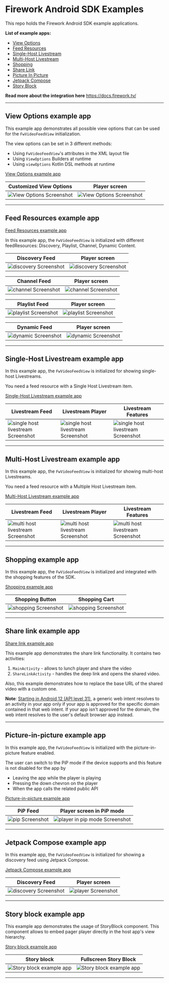 # Firework Android SDK Examples
This repo holds the Firework Android SDK example applications.

**List of example apps:**

* [View Options](#view-options-example-app)
* [Feed Resources](#feed-resources-example-app)
* [Single-Host Livestream](#single-host-livestream-example-app)
* [Multi-Host Livestream](#multi-host-livestream-example-app)
* [Shopping](#shopping-example-app)
* [Share Link](#share-link-example-app)
* [Picture In Picture](#picture-in-picture-example-app)
* [Jetpack Compose](#jetpack-compose-example-app)
* [Story Block](#story-block-example-app)

**Read more about the integration here** https://docs.firework.tv/

---

## View Options example app

This example app demonstrates all possible view options that can be used for the `FwVideoFeedView` initialization.

The view options can be set in 3 different methods:

* Using `FwVideoFeedView`'s attributes in the XML layout file
* Using `ViewOptions` Builders at runtime
* Using `viewOptions` Kotlin DSL methods at runtime

[View Options example app](view_options)

| Customized View Options                                  | Player screen                                            |
| -------------------------------------------------------- | -------------------------------------------------------- |
| ![View Options Screenshot](view_options/Screenshot1.png) | ![View Options Screenshot](view_options/Screenshot2.png) |

---

## Feed Resources example app

[Feed Resources example app](feed_resources)

In this example app, the `FwVideoFeedView` is initialized with different feedResources: Discovery, Playlist, Channel, Dynamic Content.

| Discovery Feed                                               | Player screen                                                |
| ------------------------------------------------------------ | ------------------------------------------------------------ |
| ![discovery Screenshot](feed_resources/DiscoveryScreenshot1.png) | ![discovery Screenshot](feed_resources/DiscoveryScreenshot2.png) |

| Channel Feed                                                 | Player screen                                                |
| ------------------------------------------------------------ | ------------------------------------------------------------ |
| ![channel Screenshot](feed_resources/ChannelScreenshot1.png) | ![channel Screenshot](feed_resources/ChannelScreenshot2.png) |

| Playlist Feed                                                | Player screen                                                |
| ------------------------------------------------------------ | ------------------------------------------------------------ |
| ![playlist Screenshot](feed_resources/PlaylistScreenshot1.png) | ![playlist Screenshot](feed_resources/PlaylistScreenshot2.png) |

| Dynamic Feed                                                 | Player screen                                                |
| ------------------------------------------------------------ | ------------------------------------------------------------ |
| ![dynamic Screenshot](feed_resources/DynamicScreenshot1.png) | ![dynamic Screenshot](feed_resources/DynamicScreenshot2.png) |

---

## Single-Host Livestream example app

In this example app, the `FwVideoFeedView` is initialized for showing single-host Livestreams.

You need a feed resource with a Single Host Livestream item.

[Single-Host Livestream example app](single_host_livestream)

| Livestream Feed                                              | Livestream Player                                            | Livestream Features                                          |
| ------------------------------------------------------------ | ------------------------------------------------------------ | ------------------------------------------------------------ |
| ![single host livestream Screenshot](single_host_livestream/Screenshot1.png) | ![single host livestream Screenshot](single_host_livestream/Screenshot2.png) | ![single host livestream Screenshot](single_host_livestream/Screenshot3.png) |

---

## Multi-Host Livestream example app

In this example app, the `FwVideoFeedView` is initialized for showing multi-host Livestreams.

You need a feed resource with a Multiple Host Livestream item.

[Multi-Host Livestream example app](multi_host_livestream)

| Livestream Feed                                              | Livestream Player                                            | Livestream Features                                          |
| ------------------------------------------------------------ | ------------------------------------------------------------ | ------------------------------------------------------------ |
| ![multi host livestream Screenshot](multi_host_livestream/Screenshot1.png) | ![multi host livestream Screenshot](multi_host_livestream/Screenshot2.png) | ![multi host livestream Screenshot](multi_host_livestream/Screenshot3.png) |

---

## Shopping example app

In this example app, the `FwVideoFeedView` is initialized and integrated with the shopping features of the SDK.

[Shopping example app](shopping)

| Shopping Button                                  | Shopping Cart                                    |
| ------------------------------------------------ | ------------------------------------------------ |
| ![shopping Screenshot](shopping/Screenshot1.png) | ![shopping Screenshot](shopping/Screenshot2.png) |

---
## Share link example app

[Share link example app](share_link)

This example app demonstrates the share link functionality.
It contains two activities: 

1. `MainActivity` - allows to lunch player and share the video
2. `ShareLinkActivity` - handles the deep link and opens the shared video.

Also, this example demonstrates how to replace the base URL of the shared video with a custom one.

**Note**: [Starting in Android 12 (API level 31)](https://developer.android.com/about/versions/12/behavior-changes-all#web-intent-resolution), a generic web intent resolves to an activity in your app only if your app is approved for the specific domain contained in that web intent. If your app isn't approved for the domain, the web intent resolves to the user's default browser app instead.

---
## Picture-in-picture example app

In this example app, the `FwVideoFeedView` is initialized with the picture-in-picture feature enabled.

The user can switch to the PiP mode if the device supports and this feature is not disabled for the app by

* Leaving the app while the player is playing
* Pressing the down chevron on the player
* When the app calls the related public API

[Picture-in-picture example app](picture_in_picture )

| PiP Feed                                              | Player screen in PiP mode                                    |
| ----------------------------------------------------- | ------------------------------------------------------------ |
| ![pip Screenshot](picture_in_picture/Screenshot1.png) | ![player in pip mode Screenshot](picture_in_picture/Screenshot2.png) |

---
## Jetpack Compose example app

In this example app, the `FwVideoFeedView` is initialized for showing a discovery feed using Jetpack Compose.

[Jetpack Compose example app](compose)

| Discovery Feed                                   | Player screen                                 |
| ------------------------------------------------ | --------------------------------------------- |
| ![discovery Screenshot](compose/Screenshot1.png) | ![player Screenshot](compose/Screenshot2.png) |

---

## Story block example app

This example app demonstrates the usage of StoryBlock component.
This component allows to embed pager player directly in the host app's view hierarchy.

[Story block example app](story_block)

| Story block                                             | Fullscreen Story Block                                    |
|---------------------------------------------------------|-----------------------------------------------------------|
| ![Story block example app](story_block/Screenshot1.jpeg) | ![Story block example app](story_block/Screenshot2.jpeg)    |

---